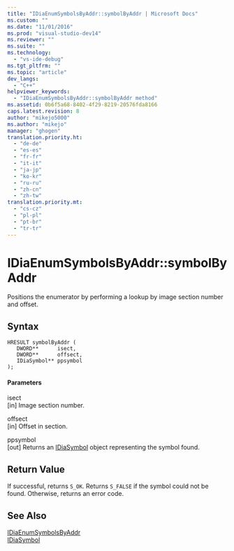```yaml
---
title: "IDiaEnumSymbolsByAddr::symbolByAddr | Microsoft Docs"
ms.custom: ""
ms.date: "11/01/2016"
ms.prod: "visual-studio-dev14"
ms.reviewer: ""
ms.suite: ""
ms.technology: 
  - "vs-ide-debug"
ms.tgt_pltfrm: ""
ms.topic: "article"
dev_langs: 
  - "C++"
helpviewer_keywords: 
  - "IDiaEnumSymbolsByAddr::symbolByAddr method"
ms.assetid: 0b6f5a68-8402-4f29-8219-20576fda8166
caps.latest.revision: 8
author: "mikejo5000"
ms.author: "mikejo"
manager: "ghogen"
translation.priority.ht: 
  - "de-de"
  - "es-es"
  - "fr-fr"
  - "it-it"
  - "ja-jp"
  - "ko-kr"
  - "ru-ru"
  - "zh-cn"
  - "zh-tw"
translation.priority.mt: 
  - "cs-cz"
  - "pl-pl"
  - "pt-br"
  - "tr-tr"
---
```

# IDiaEnumSymbolsByAddr::symbolByAddr
Positions the enumerator by performing a lookup by image section number and offset.  
  
## Syntax  
  
```cpp#  
HRESULT symbolByAddr (   
   DWORD**      isect,  
   DWORD**      offsect,  
   IDiaSymbol** ppsymbol  
);  
```  
  
#### Parameters  
 isect  
 [in] Image section number.  
  
 offsect  
 [in] Offset in section.  
  
 ppsymbol  
 [out] Returns an [IDiaSymbol](../../debugger/debug-interface-access/idiasymbol.md) object representing the symbol found.  
  
## Return Value  
 If successful, returns `S_OK`. Returns `S_FALSE` if the symbol could not be found. Otherwise, returns an error code.  
  
## See Also  
 [IDiaEnumSymbolsByAddr](../../debugger/debug-interface-access/idiaenumsymbolsbyaddr.md)   
 [IDiaSymbol](../../debugger/debug-interface-access/idiasymbol.md)